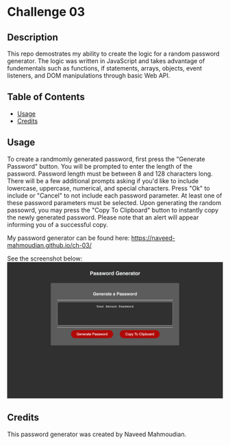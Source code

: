 # Challenge 03

## Description

This repo demostrates my ability to create the logic for a random password generator. The logic was written in JavaScript and takes advantage of fundementals such as functions, if statements, arrays, objects, event listeners, and DOM manipulations through basic Web API.

## Table of Contents

- [Usage](#usage)
- [Credits](#credits)

## Usage

To create a randmomly generated password, first press the "Generate Password" button. You will be prompted to enter the length of the password. Password length must be between 8 and 128 characters long. There will be a few additional prompts asking if you'd like to include lowercase, uppercase, numerical, and special characters. Press "Ok" to include or "Cancel" to not include each password parameter. At least one of these password parameters must be selected. Upon generating the random passowrd, you may press the "Copy To Clipboard" button to instantly copy the newly generated password. Please note that an alert will appear informing you of a successful copy.

My password generator can be found here: https://naveed-mahmoudian.github.io/ch-03/

See the screenshot below:
![Screenshot of Password Generator](/assets/images/password-gen-screenshot.png)

## Credits

This password generator was created by Naveed Mahmoudian.
